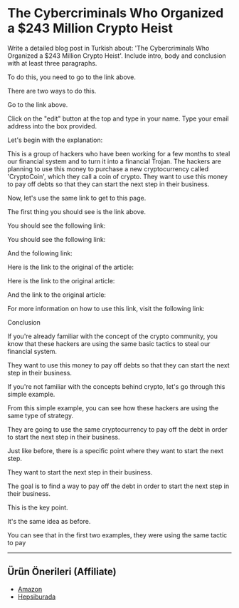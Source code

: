 # The Cybercriminals Who Organized a $243 Million Crypto Heist

Write a detailed blog post in Turkish about: 'The Cybercriminals Who Organized a $243 Million Crypto Heist'. Include intro, body and conclusion with at least three paragraphs.

To do this, you need to go to the link above.

There are two ways to do this.

Go to the link above.

Click on the "edit" button at the top and type in your name. Type your email address into the box provided.

Let's begin with the explanation:

This is a group of hackers who have been working for a few months to steal our financial system and to turn it into a financial Trojan. The hackers are planning to use this money to purchase a new cryptocurrency called 'CryptoCoin', which they call a coin of crypto. They want to use this money to pay off debts so that they can start the next step in their business.

Now, let's use the same link to get to this page.

The first thing you should see is the link above.

You should see the following link:

You should see the following link:

And the following link:

Here is the link to the original of the article:

Here is the link to the original article:

And the link to the original article:

For more information on how to use this link, visit the following link:

Conclusion

If you're already familiar with the concept of the crypto community, you know that these hackers are using the same basic tactics to steal our financial system.

They want to use this money to pay off debts so that they can start the next step in their business.

If you're not familiar with the concepts behind crypto, let's go through this simple example.

From this simple example, you can see how these hackers are using the same type of strategy.

They are going to use the same cryptocurrency to pay off the debt in order to start the next step in their business.

Just like before, there is a specific point where they want to start the next step.

They want to start the next step in their business.

The goal is to find a way to pay off the debt in order to start the next step in their business.

This is the key point.

It's the same idea as before.

You can see that in the first two examples, they were using the same tactic to pay

---
## Ürün Önerileri (Affiliate)
- [Amazon](https://www.amazon.com/dp/?tag=YOUR_AMAZON_TAG)
- [Hepsiburada](https://www.hepsiburada.com/?tag=YOUR_HEPSIBURADA_TAG)
